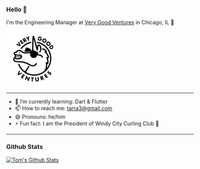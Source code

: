 ### Hello 👋

I'm the Engineering Manager at [Very Good Ventures](https://verygood.ventures) in Chicago, IL 🌆

[![Very Good Ventures](https://github.com/VGVentures/Very-Good-Brand/raw/main/logos/icon-unicorn/unicorn-vgv-black-inset-round.png)](https://verygood.ventures)

---

- 🌱 I’m currently learning: Dart & Flutter
- 📫 How to reach me: tarra3@gmail.com
- 😄 Pronouns: he/him
- ⚡ Fun fact: I am the President of Windy City Curling Club 🥌

---

### Github Stats

[![Tom's Github Stats](https://github-readme-stats.vercel.app/api?username=tomarra&count_private=true&theme=default&show_icons=true)](https://github.com/tomarra)

